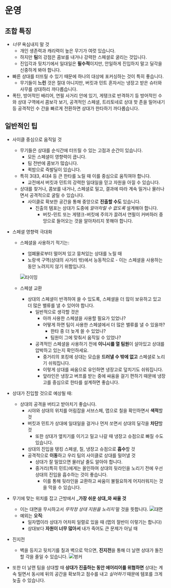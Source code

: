 # 운영

## 조합 특징

- _너무_ 욕심내지 말 것
  - 개인 생존력과 캐리력이 높은 무기가 여럿 있습니다.
  - 하지만 **팀**의 강점은 콤보를 내거나 강력한 스페셜로 굴리는 것입니다.
  - 진입각과 뒷치기에서 일대일은 **필수적**이지만, 안일하게 진입하지 말고 딜각을 신중하게 봐야 합니다.
- 빠른 상대를 터뜨릴 수 있기 때문에 하나의 대상에 포커싱하는 것이 특히 좋습니다.
  - 무기들이 **느린** 것은 절대 아니지만, 버킷과 민트 혼자서는 냉장고 받은 슈터와 사무를 상대하리 까다롭습니다.
- 폭탄, 방어적인 배리어, 연필 사거리 안에 있기, 게탱크로 반격하기 등 방어적인 수와 상대 구역에서 콤보각 보기, 공격적인 스페셜, 트리토네로 상대 핫 존을 밀어내기 등 공격적인 수 간을 빠르게 전환하면 상대가 한타하기 까다롭습니다.

## 일반적인 팁

- 사이클 중심으로 움직일 것
  - 무기들은 상대를 순식간에 터뜨릴 수 있는 고점과 순간이 있습니다.
    - 모든 스페셜이 영향력이 큽니다.
    - 팀 전반에 콤보가 많습니다.
    - 퀵밤으로 즉발딜이 있습니다.
  - 특히 3대3, 4대4 등 큰 한타를 노릴 때 이를 중심으로 움직여야 합니다.
    - 교전에서 버킷과 민트의 강력한 일대일을 믿고 자원을 아낄 수 있습니다.
  - 상대를 찾거나, 콤보를 내거나, 스페셜로 밀고, 결과에 따라 계속 밀거나 물러나면서 공격적으로 굴릴 수 있습니다.
    - 사이클로 확보한 공간을 통해 중앙으로 **진출할 수도** 있습니다.
      - 진출의 템포는 상대가 도중에 _알아차릴 수 없도록_ 설계해야 합니다.
        - 버킷-민트 또는 게탱크-버킷에 주의가 끌려서 연필이 커버하러 중앙으로 들어오는 것을 알아차리지 못해야 합니다.
- 스페셜 영향력 극대화

  - 스페셜을 사용하기 적기는:

    - 엄폐물로부터 떨어져 있고 뭉쳐있는 상대를 노릴 때
    - 노랑색 구역(상대의 사거리 밖)에서 능동적으로 - 이는 스페셜을 사용하는 동안 노려지지 않기 위함입니다.

    ![타이밍]()

  - 스페셜 교환
    - 상대의 스페셜이 반격하여 쓸 수 있도록, 스페셜을 더 많이 보유하고 있고 더 많은 밸류를 낼 수 있어야 합니다.
      - 일반적으로 생각할 것은
        - 아까 사용한 스페셜을 사용할 필요가 있었나?
        - 어떻게 하면 팀이 사용한 스페셜에서 더 많은 밸류를 낼 수 있을까?
          - 한타 중 더 늦게 쓸 수 있었나?
          - 팀원이 그에 맞춰서 움직일 수 있었나?
      - 공격적인 스페셜을 사용하기 전에 **이니시를 열 팀원**이 살아있고 상대를 압박하고 있는지 확인하세요.
        - 중거리의 포킹에 상대는 모습을 **드러낼 수 밖에 없고** 스페셜로 노리기 쉬워집니다.
        - 이렇게 상대를 싸움으로 유인하면 냉장고로 덮치기도 쉬워집니다.
        - 앞라인은 냉장고 버프를 받는 중에 싸움을 걸기 편하기 때문에 냉장고를 중심으로 한타를 설계하면 좋습니다.

- 상대가 진입할 것으로 예상될 때:
  - 상대의 공격을 버티고 받아치기 좋습니다.
    - 시야와 상대의 위치를 어림잡을 서브스페, 맵으로 칠을 확인하면서 **색적**할 것
    - 버킷과 민트가 상대에 일대일을 걸거나 먼저 쏘면서 상대의 딜각을 **차단**할 것
      - 또한 상대가 옆치기를 이기고 밀고 나갈 때 냉장고 슈점으로 빠질 수도 있습니다.
    - 상대의 진입을 탱킹 스페셜, 칠, 냉장고 슈점으로 **흡수**할 것
    - 공격적으로 **이동**하고 우리 팀의 사이클로 상대를 밀어낼 것
      - 상대가 잘 밀었으면 물러날 줄도 알아야 합니다.
      - 중거리(특히 민트)에게는 올인하여 상대의 뒷라인을 노리기 전에 우선 상대의 진입을 흡수하는 것이 좋습니다.
        - 이를 통해 뒷라인을 교환하고 싸움이 불필요하게 어지러워지는 것을 막을 수 있습니다.
- 무기에 맞는 위치를 잡고 근방에서 **_가장 쉬운 상대_와 싸울 것**
  - 이는 대면을 무시하고서 _무작정 상대 지원을 노리지_ 말 것을 뜻합니다.
    ![대면]()
  - 예외는 **오직**:
    - 일자맵이라 상대가 어차피 일렬로 있을 때 (맵의 절반이 이렇기는 합니다)
    - 상대보다 **자원이 너무 많아서** 내가 죽어도 큰 문제가 아닐 때
- 진지전
  - 벽을 등지고 뒷치기를 칠과 벽으로 막으면, **진지전**을 통해 더 날랜 상대가 돌진할 각을 줄일 수 있습니다.
    ![벙커]()
- 또한 더 날랜 팀을 상대할 때 **상대가 진출하는 동안 에어리어를 위협하면** 상대는 계속 밀면서 동시에 뒤의 공간을 확보하고 점수를 내고 _싶어하기_ 때문에 템포를 크게 늦출 수 있습니다.
